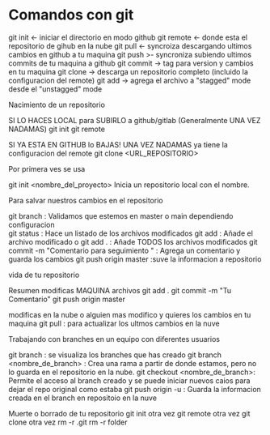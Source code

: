 # Comandos con git

git init <- iniciar el directorio en modo github
git remote <- donde esta el repositorio de gihub en la nube
git pull <- syncroiza descargando ultimos cambios en github a tu maquina
git push >- syncroniza subiendo ultimos commits de tu maquina a github
git commit -> tag para version y cambios en tu maquina
git clone -> descarga un repositorio completo (incluido la configuracion del remote)
git add -> agrega el archivo a "stagged" mode desde el "unstagged" mode


Nacimiento de un repositorio

SI LO HACES LOCAL para SUBIRLO a github/gitlab (Generalmente UNA VEZ NADAMAS)
git init
git remote

SI YA ESTA EN GITHUB lo BAJAS! UNA VEZ NADAMAS ya tiene la configuracion del remote
git clone <URL_REPOSITORIO>

Por primera ves se usa 

git init <nombre_del_proyecto> Inicia un repositorio local con el nombre.

Para salvar nuestros cambios en el repositorio 

git branch : Validamos que estemos en master o main dependiendo configuracion  
git status : Hace un listado de los archivos modificados 
git add <nombre de archivo> : Añade el archivo modificado o git add . : Añade TODOS los archivos modificados 
git commit -m "Comentario para seguimiento " : Agrega un comentario y guarda los cambios 
git push origin master :suve la informacion a repositorio 

vida de tu repositorio

Resumen modificas MAQUINA archivos 
git add .
git commit -m "Tu Comentario"
git push origin master


modificas en la nube o alguien mas modifico y quieres los cambios en tu maquina
git pull : para actualizar los ultmos cambios en la nuve 


Trabajando con branches en un equipo con diferentes usuarios 

git branch  : se visualiza los branches que has creado 
git branch <nombre_de_branch> : Crea una rama a partir de donde estamos, pero no lo guarda en el repositorio en la nube.
git checkout <nombre_de_branch>: Permite el acceso al branch creado y se puede iniciar nuevos caios para dejar el repo original como estaba 
git push origin -u <nombre-branch>: Guarda la informacion creada en el  branch en repositoio en la nuve 


Muerte o borrado de tu repositorio
git init otra vez
git remote otra vez
git clone otra vez
rm -r .git
rm -r folder
